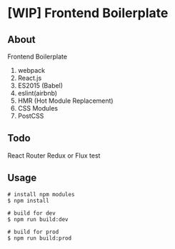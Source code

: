 # [WIP] Frontend Boilerplate

## About

Frontend Boilerplate

1. webpack
1. React.js
1. ES2015 (Babel)
1. eslint(airbnb)
1. HMR (Hot Module Replacement)
1. CSS Modules
1. PostCSS

## Todo
React Router
Redux or Flux
test

## Usage

```
# install npm modules
$ npm install

# build for dev 
$ npm run build:dev

# build for prod
$ npm run build:prod
```
